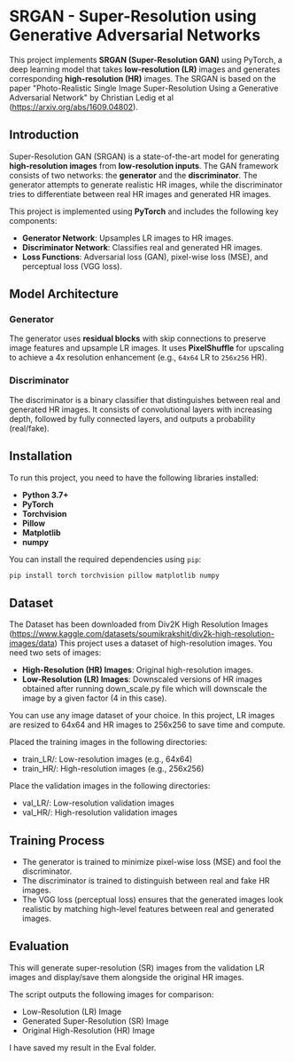# SRGAN - Super-Resolution using Generative Adversarial Networks

This project implements **SRGAN (Super-Resolution GAN)** using PyTorch, a deep learning model that takes **low-resolution (LR)** images and generates corresponding **high-resolution (HR)** images. The SRGAN is based on the paper "Photo-Realistic Single Image Super-Resolution Using a Generative Adversarial Network" by Christian Ledig et al (https://arxiv.org/abs/1609.04802).

## Introduction

Super-Resolution GAN (SRGAN) is a state-of-the-art model for generating **high-resolution images** from **low-resolution inputs**. The GAN framework consists of two networks: the **generator** and the **discriminator**. The generator attempts to generate realistic HR images, while the discriminator tries to differentiate between real HR images and generated HR images.

This project is implemented using **PyTorch** and includes the following key components:

- **Generator Network**: Upsamples LR images to HR images.
- **Discriminator Network**: Classifies real and generated HR images.
- **Loss Functions**: Adversarial loss (GAN), pixel-wise loss (MSE), and perceptual loss (VGG loss).

## Model Architecture

### Generator

The generator uses **residual blocks** with skip connections to preserve image features and upsample LR images. It uses **PixelShuffle** for upscaling to achieve a 4x resolution enhancement (e.g., `64x64` LR to `256x256` HR).

### Discriminator

The discriminator is a binary classifier that distinguishes between real and generated HR images. It consists of convolutional layers with increasing depth, followed by fully connected layers, and outputs a probability (real/fake).

## Installation

To run this project, you need to have the following libraries installed:

- **Python 3.7+**
- **PyTorch**
- **Torchvision**
- **Pillow**
- **Matplotlib**
- **numpy**

You can install the required dependencies using `pip`:

```bash
pip install torch torchvision pillow matplotlib numpy

```

## Dataset
The Dataset has been downloaded from Div2K High Resolution Images (https://www.kaggle.com/datasets/soumikrakshit/div2k-high-resolution-images/data)
This project uses a dataset of high-resolution images. You need two sets of images:

 - **High-Resolution (HR) Images**: Original high-resolution images.
 - **Low-Resolution (LR) Images**: Downscaled versions of HR images obtained after running down_scale.py file which will downscale the image by a given factor (4 in this case).

You can use any image dataset of your choice. In this project, LR images are resized to 64x64 and HR images to 256x256 to save time and compute.

Placed the training images in the following directories:
 - train_LR/: Low-resolution images (e.g., 64x64)
 - train_HR/: High-resolution images (e.g., 256x256)

Place the validation images in the following directories:
 - val_LR/: Low-resolution validation images
 - val_HR/: High-resolution validation images

## Training Process
 - The generator is trained to minimize pixel-wise loss (MSE) and fool the discriminator.
 - The discriminator is trained to distinguish between real and fake HR images.
 - The VGG loss (perceptual loss) ensures that the generated images look realistic by matching high-level features between real and generated images.

## Evaluation
This will generate super-resolution (SR) images from the validation LR images and display/save them alongside the original HR images.

The script outputs the following images for comparison:

 - Low-Resolution (LR) Image
 - Generated Super-Resolution (SR) Image
 - Original High-Resolution (HR) Image

I have saved my result in the Eval folder.


